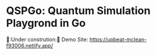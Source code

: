 # QSPGo: Quantum Simulation Playgrond in Go  
🦕:Under constrution:🦖
Demo Site: https://upbeat-mclean-f93006.netlify.app/
